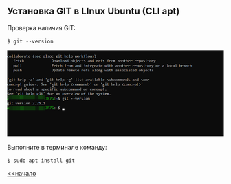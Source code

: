 ## Установка GIT в LInux Ubuntu (CLI apt)
Проверка наличия GIT:
```
$ git --version
```
![](PHP.5.5.4.png)

Выполните в терминале команду:
```
$ sudo apt install git
```

[<<начало](./readme.md) 
